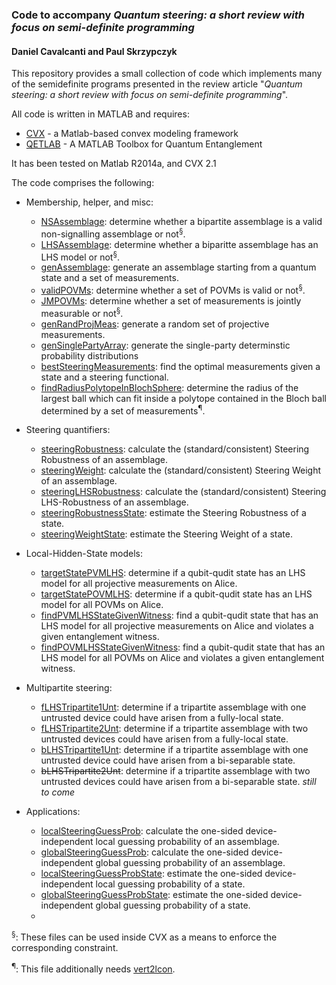 ### Code to accompany *Quantum steering: a short review with focus on semi-definite programming*
#### Daniel Cavalcanti and Paul Skrzypczyk

This repository provides a small collection of code which implements many of the semidefinite programs presented in the review article "*Quantum steering: a short review with focus on semi-definite programming*".

All code is written in MATLAB and requires:
- [CVX](http://cvxr.com/) - a Matlab-based convex modeling framework
- [QETLAB](http://www.qetlab.com/) - A MATLAB Toolbox for Quantum Entanglement

It has been tested on Matlab R2014a, and CVX 2.1 

The code comprises the following:

- Membership, helper, and misc:
  - [NSAssemblage](https://github.com/paulskrzypczyk/steeringreview/blob/master/NSAssemblage.m): determine whether a bipartite assemblage is a valid non-signalling assemblage or not<sup>§</sup>.
  - [LHSAssemblage](https://github.com/paulskrzypczyk/steeringreview/blob/master/LHSAssemblage.m): determine whether a biparitte assemblage has an LHS model or not<sup>§</sup>.
  - [genAssemblage](https://github.com/paulskrzypczyk/steeringreview/blob/master/genAssemblage.m): generate an assemblage starting from a quantum state and a set of measurements.
  - [validPOVMs](https://github.com/paulskrzypczyk/steeringreview/blob/master/validPOVMs.m): determine whether a set of POVMs is valid or not<sup>§</sup>.
  - [JMPOVMs](https://github.com/paulskrzypczyk/steeringreview/blob/master/JMPOVMs.m): determine whether a set of measurements is jointly measurable or not<sup>§</sup>.
  - [genRandProjMeas](https://github.com/paulskrzypczyk/steeringreview/blob/master/genRandProjMeas.m): generate a random set of projective measurements.
  - [genSinglePartyArray](https://github.com/paulskrzypczyk/steeringreview/blob/master/genSinglePartyArray.m): generate the single-party determinstic probability distributions
  - [bestSteeringMeasurements](https://github.com/paulskrzypczyk/steeringreview/blob/master/bestSteeringMeasurements.m): find the optimal measurements given a state and a steering functional.
  - [findRadiusPolytopeInBlochSphere](https://github.com/paulskrzypczyk/steeringreview/blob/master/findRadiusPolytopeInBlochSphere.m): determine the radius of the largest ball which can fit inside a polytope contained in the Bloch ball determined by a set of measurements<sup>¶</sup>.

- Steering quantifiers:
  - [steeringRobustness](https://github.com/paulskrzypczyk/steeringreview/blob/master/steeringRobustness.m): calculate the (standard/consistent) Steering Robustness of an assemblage.
  - [steeringWeight](https://github.com/paulskrzypczyk/steeringreview/blob/master/steeringWeight.m): calculate the (standard/consistent) Steering Weight of an assemblage.
  - [steeringLHSRobustness](https://github.com/paulskrzypczyk/steeringreview/blob/master/steeringLHSRobustness.m): calculate the (standard/consistent) Steering LHS-Robustness of an assemblage.
  - [steeringRobustnessState](https://github.com/paulskrzypczyk/steeringreview/blob/master/steeringRobustnessState.m): estimate the Steering Robustness of a state.
  - [steeringWeightState](https://github.com/paulskrzypczyk/steeringreview/blob/master/steeringWeightState.m): estimate the Steering Weight of a state.

- Local-Hidden-State models:
  - [targetStatePVMLHS](https://github.com/paulskrzypczyk/steeringreview/blob/master/targetStatePVMLHS.m): determine if a qubit-qudit state has an LHS model for all projective measurements on Alice.
  - [targetStatePOVMLHS](https://github.com/paulskrzypczyk/steeringreview/blob/master/targetStatePOVMLHS.m): determine if a qubit-qudit state has an LHS model for all POVMs on Alice.
  - [findPVMLHSStateGivenWitness](https://github.com/paulskrzypczyk/steeringreview/blob/master/findPVMLHSStateGivenWitness.m): find a qubit-qudit state that has an LHS model for all projective measurements on Alice and violates a given entanglement witness.
  - [findPOVMLHSStateGivenWitness](https://github.com/paulskrzypczyk/steeringreview/blob/master/findPOVMLHSStateGivenWitness.m): find a qubit-qudit state that has an LHS model for all POVMs on Alice and violates a given entanglement witness.  

- Multipartite steering:
  - [fLHSTripartite1Unt](https://github.com/paulskrzypczyk/steeringreview/blob/master/fLHSTripartite1Unt.m): determine if a tripartite assemblage with one untrusted device could have arisen from a fully-local state.
  - [fLHSTripartite2Unt](https://github.com/paulskrzypczyk/steeringreview/blob/master/fLHSTripartite1Unt.m): determine if a tripartite assemblage with two untrusted devices could have arisen from a fully-local state.
  - [bLHSTripartite1Unt](https://github.com/paulskrzypczyk/steeringreview/blob/master/fLHSTripartite1Unt.m): determine if a tripartite assemblage with one untrusted device could have arisen from a bi-separable state.
  - ~~bLHSTripartite2Unt~~: determine if a tripartite assemblage with two untrusted devices could have arisen from a bi-separable state. *still to come*

- Applications:
  - [localSteeringGuessProb](https://github.com/paulskrzypczyk/steeringreview/blob/master/localSteeringGuessProb.m): calculate the one-sided device-independent local guessing probability of an assemblage.
  - [globalSteeringGuessProb](https://github.com/paulskrzypczyk/steeringreview/blob/master/globalSteeringGuessProb.m): calculate the one-sided device-independent global guessing probability of an assemblage. 
  - [localSteeringGuessProbState](https://github.com/paulskrzypczyk/steeringreview/blob/master/localSteeringGuessProbState.m): estimate the one-sided device-independent local guessing probability of a state.
  - [globalSteeringGuessProbState](https://github.com/paulskrzypczyk/steeringreview/blob/master/globalSteeringGuessProb.m): estimate the one-sided device-independent global guessing probability of a state. 
  - 
<sup>§</sup>: These files can be used inside CVX as a means to enforce the corresponding constraint. 

<sup>¶</sup>: This file additionally needs [vert2lcon](http://www.mathworks.com/matlabcentral/fileexchange/30892).
